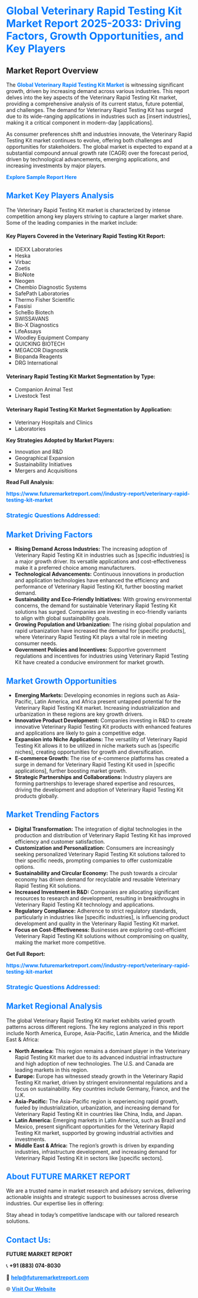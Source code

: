 <h1 style="color: #007BFF;">Global Veterinary Rapid Testing Kit Market Report 2025-2033: Driving Factors, Growth Opportunities, and Key Players</h1>

<section id="overview">
<h2>Market Report Overview</h2>
<p>The <a href="https://www.futuremarketreport.com//industry-report/veterinary-rapid-testing-kit-market" style="color: #007BFF; text-decoration: none;"><strong>Global Veterinary Rapid Testing Kit Market</strong></a> is witnessing significant growth, driven by increasing demand across various industries. This report delves into the key aspects of the Veterinary Rapid Testing Kit market, providing a comprehensive analysis of its current status, future potential, and challenges. The demand for Veterinary Rapid Testing Kit has surged due to its wide-ranging applications in industries such as [insert industries], making it a critical component in modern-day [applications].</p>
<p>As consumer preferences shift and industries innovate, the Veterinary Rapid Testing Kit market continues to evolve, offering both challenges and opportunities for stakeholders. The global market is expected to expand at a substantial compound annual growth rate (CAGR) over the forecast period, driven by technological advancements, emerging applications, and increasing investments by major players.</p>
</section>

<section id="overview">
<p><a href="https://www.futuremarketreport.com//request-sample/reportId=79615" style="color: #007BFF; text-decoration: none;"><strong>Explore Sample Report Here</strong></a></p>
</section>

<section id="key-players">
<h2 style="color: #007BFF;">Market Key Players Analysis</h2>
<p>The Veterinary Rapid Testing Kit market is characterized by intense competition among key players striving to capture a larger market share. Some of the leading companies in the market include:</p>
<h4>Key Players Covered in the Veterinary Rapid Testing Kit Report:</h4>
<ul><li>IDEXX Laboratories</li><li>Heska</li><li>Virbac</li><li>Zoetis</li><li>BioNote</li><li>Neogen</li><li>Chembio Diagnostic Systems</li><li>SafePath Laboratories</li><li>Thermo Fisher Scientific</li><li>Fassisi</li><li>ScheBo Biotech</li><li>SWISSAVANS</li><li>Bio-X Diagnostics</li><li>LifeAssays</li><li>Woodley Equipment Company</li><li>QUICKING BIOTECH</li><li>MEGACOR Diagnostik</li><li>Biopanda Reagents</li><li>DRG International</li></ul>
<h4>Veterinary Rapid Testing Kit Market Segmentation by Type:</h4>
<ul><li>Companion Animal Test</li><li>Livestock Test</li></ul>

<h4>Veterinary Rapid Testing Kit Market Segmentation by Application:</h4>
<ul><li>Veterinary Hospitals and Clinics</li><li>Laboratories</li></ul>
<p><strong>Key Strategies Adopted by Market Players:</strong></p>
<ul>
<li>Innovation and R&D</li>
<li>Geographical Expansion</li>
<li>Sustainability Initiatives</li>
<li>Mergers and Acquisitions</li>
</ul>
</section>

<section>
<p><strong>Read Full Analysis: </strong></p><a href="https://www.futuremarketreport.com//industry-report/veterinary-rapid-testing-kit-market" style="color: #007BFF; text-decoration: none;"><strong>https://www.futuremarketreport.com//industry-report/veterinary-rapid-testing-kit-market</strong></a>
<h3 style="color: #007BFF;">Strategic Questions Addressed:</h3>
</section>

<section id="driving-factors">
<h2 style="color: #007BFF;">Market Driving Factors</h2>
<ul>
<li><strong>Rising Demand Across Industries:</strong> The increasing adoption of Veterinary Rapid Testing Kit in industries such as [specific industries] is a major growth driver. Its versatile applications and cost-effectiveness make it a preferred choice among manufacturers.</li>
<li><strong>Technological Advancements:</strong> Continuous innovations in production and application technologies have enhanced the efficiency and performance of Veterinary Rapid Testing Kit, further boosting market demand.</li>
<li><strong>Sustainability and Eco-Friendly Initiatives:</strong> With growing environmental concerns, the demand for sustainable Veterinary Rapid Testing Kit solutions has surged. Companies are investing in eco-friendly variants to align with global sustainability goals.</li>
<li><strong>Growing Population and Urbanization:</strong> The rising global population and rapid urbanization have increased the demand for [specific products], where Veterinary Rapid Testing Kit plays a vital role in meeting consumer needs.</li>
<li><strong>Government Policies and Incentives:</strong> Supportive government regulations and incentives for industries using Veterinary Rapid Testing Kit have created a conducive environment for market growth.</li>
</ul>
</section>

<section id="growth-opportunities">
<h2 style="color: #007BFF;">Market Growth Opportunities</h2>
<ul>
<li><strong>Emerging Markets:</strong> Developing economies in regions such as Asia-Pacific, Latin America, and Africa present untapped potential for the Veterinary Rapid Testing Kit market. Increasing industrialization and urbanization in these regions are key growth drivers.</li>
<li><strong>Innovative Product Development:</strong> Companies investing in R&D to create innovative Veterinary Rapid Testing Kit products with enhanced features and applications are likely to gain a competitive edge.</li>
<li><strong>Expansion into Niche Applications:</strong> The versatility of Veterinary Rapid Testing Kit allows it to be utilized in niche markets such as [specific niches], creating opportunities for growth and diversification.</li>
<li><strong>E-commerce Growth:</strong> The rise of e-commerce platforms has created a surge in demand for Veterinary Rapid Testing Kit used in [specific applications], further boosting market growth.</li>
<li><strong>Strategic Partnerships and Collaborations:</strong> Industry players are forming partnerships to leverage shared expertise and resources, driving the development and adoption of Veterinary Rapid Testing Kit products globally.</li>
</ul>
</section>

<section id="trending-factors">
<h2 style="color: #007BFF;">Market Trending Factors</h2>
<ul>
<li><strong>Digital Transformation:</strong> The integration of digital technologies in the production and distribution of Veterinary Rapid Testing Kit has improved efficiency and customer satisfaction.</li>
<li><strong>Customization and Personalization:</strong> Consumers are increasingly seeking personalized Veterinary Rapid Testing Kit solutions tailored to their specific needs, prompting companies to offer customizable options.</li>
<li><strong>Sustainability and Circular Economy:</strong> The push towards a circular economy has driven demand for recyclable and reusable Veterinary Rapid Testing Kit solutions.</li>
<li><strong>Increased Investment in R&D:</strong> Companies are allocating significant resources to research and development, resulting in breakthroughs in Veterinary Rapid Testing Kit technology and applications.</li>
<li><strong>Regulatory Compliance:</strong> Adherence to strict regulatory standards, particularly in industries like [specific industries], is influencing product development and quality in the Veterinary Rapid Testing Kit market.</li>
<li><strong>Focus on Cost-Effectiveness:</strong> Businesses are exploring cost-efficient Veterinary Rapid Testing Kit solutions without compromising on quality, making the market more competitive.</li>
</ul>
</section>

<section>
<p><strong>Get Full Report: </strong></p><a href="https://www.futuremarketreport.com//industry-report/veterinary-rapid-testing-kit-market" style="color: #007BFF; text-decoration: none;"><strong>https://www.futuremarketreport.com//industry-report/veterinary-rapid-testing-kit-market</strong></a>
<h3 style="color: #007BFF;">Strategic Questions Addressed:</h3>
</section>


<section id="regional-analysis">
<h2 style="color: #007BFF;">Market Regional Analysis</h2>
<p>The global Veterinary Rapid Testing Kit market exhibits varied growth patterns across different regions. The key regions analyzed in this report include North America, Europe, Asia-Pacific, Latin America, and the Middle East & Africa:</p>
<ul>
<li><strong>North America:</strong> This region remains a dominant player in the Veterinary Rapid Testing Kit market due to its advanced industrial infrastructure and high adoption of new technologies. The U.S. and Canada are leading markets in this region.</li>
<li><strong>Europe:</strong> Europe has witnessed steady growth in the Veterinary Rapid Testing Kit market, driven by stringent environmental regulations and a focus on sustainability. Key countries include Germany, France, and the U.K.</li>
<li><strong>Asia-Pacific:</strong> The Asia-Pacific region is experiencing rapid growth, fueled by industrialization, urbanization, and increasing demand for Veterinary Rapid Testing Kit in countries like China, India, and Japan.</li>
<li><strong>Latin America:</strong> Emerging markets in Latin America, such as Brazil and Mexico, present significant opportunities for the Veterinary Rapid Testing Kit market, supported by growing industrial activities and investments.</li>
<li><strong>Middle East & Africa:</strong> The region’s growth is driven by expanding industries, infrastructure development, and increasing demand for Veterinary Rapid Testing Kit in sectors like [specific sectors].</li>
</ul>
</section>

<footer>
<h2 style="color: #007BFF;">About FUTURE MARKET REPORT</h2>
<p>We are a trusted name in market research and advisory services, delivering actionable insights and strategic support to businesses across diverse industries. Our expertise lies in offering:</p>

<p>Stay ahead in today’s competitive landscape with our tailored research solutions.</p>

<h2 style="color: #007BFF;">Contact Us:</h2>
<p><strong>FUTURE MARKET REPORT</strong></p>
<p>📞 <strong>+91 (883) 074-8030</strong></p>
<p>📧 <strong><a href="mailto:help@futuremarketreport.com" style="color: #007BFF;">help@futuremarketreport.com</a></strong></p>
<p>🌐 <strong><a href="https://www.futuremarketreport.com/" style="color: #007BFF;">Visit Our Website</a></strong></p>
</footer>